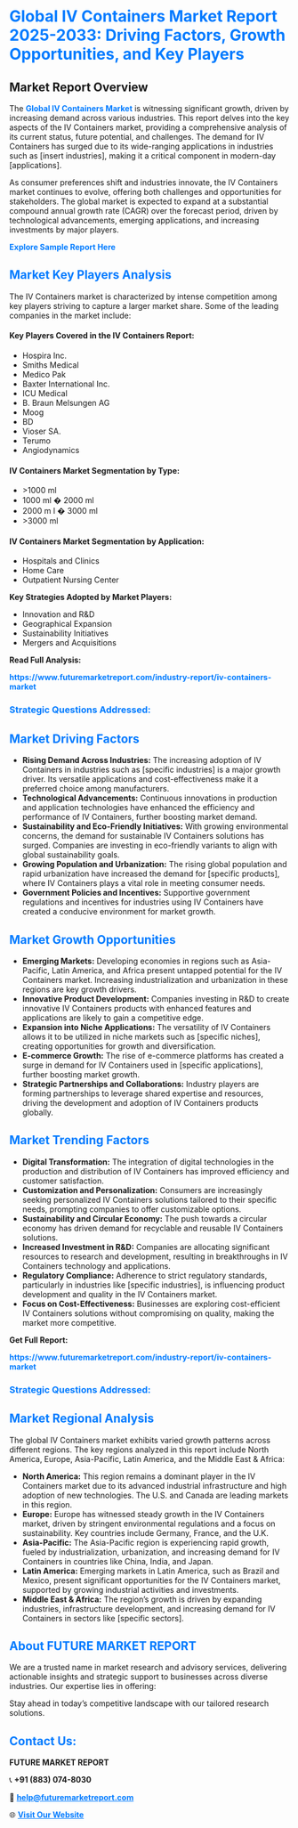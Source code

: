 <h1 style="color: #007BFF;">Global IV Containers Market Report 2025-2033: Driving Factors, Growth Opportunities, and Key Players</h1>

<section id="overview">
<h2>Market Report Overview</h2>
<p>The <a href="https://www.futuremarketreport.com/industry-report/iv-containers-market" style="color: #007BFF; text-decoration: none;"><strong>Global IV Containers Market</strong></a> is witnessing significant growth, driven by increasing demand across various industries. This report delves into the key aspects of the IV Containers market, providing a comprehensive analysis of its current status, future potential, and challenges. The demand for IV Containers has surged due to its wide-ranging applications in industries such as [insert industries], making it a critical component in modern-day [applications].</p>
<p>As consumer preferences shift and industries innovate, the IV Containers market continues to evolve, offering both challenges and opportunities for stakeholders. The global market is expected to expand at a substantial compound annual growth rate (CAGR) over the forecast period, driven by technological advancements, emerging applications, and increasing investments by major players.</p>
</section>

<section id="overview">
<p><a href="https://www.futuremarketreport.com/request-sample/reportId=78473" style="color: #007BFF; text-decoration: none;"><strong>Explore Sample Report Here</strong></a></p>
</section>

<section id="key-players">
<h2 style="color: #007BFF;">Market Key Players Analysis</h2>
<p>The IV Containers market is characterized by intense competition among key players striving to capture a larger market share. Some of the leading companies in the market include:</p>
<h4>Key Players Covered in the IV Containers Report:</h4>
<ul><li>Hospira Inc.</li><li>Smiths Medical</li><li>Medico Pak</li><li>Baxter International Inc.</li><li>ICU Medical</li><li>B. Braun Melsungen AG</li><li>Moog</li><li>BD</li><li>Vioser SA.</li><li>Terumo</li><li>Angiodynamics</li></ul>
<h4>IV Containers Market Segmentation by Type:</h4>
<ul><li>&gt;1000 ml</li><li>1000 ml � 2000 ml</li><li>2000 m l � 3000 ml</li><li>&gt;3000 ml</li></ul>

<h4>IV Containers Market Segmentation by Application:</h4>
<ul><li>Hospitals and Clinics</li><li>Home Care</li><li>Outpatient Nursing Center</li></ul>
<p><strong>Key Strategies Adopted by Market Players:</strong></p>
<ul>
<li>Innovation and R&D</li>
<li>Geographical Expansion</li>
<li>Sustainability Initiatives</li>
<li>Mergers and Acquisitions</li>
</ul>
</section>

<section>
<p><strong>Read Full Analysis: </strong></p><a href="https://www.futuremarketreport.com/industry-report/iv-containers-market" style="color: #007BFF; text-decoration: none;"><strong>https://www.futuremarketreport.com/industry-report/iv-containers-market</strong></a>
<h3 style="color: #007BFF;">Strategic Questions Addressed:</h3>
</section>

<section id="driving-factors">
<h2 style="color: #007BFF;">Market Driving Factors</h2>
<ul>
<li><strong>Rising Demand Across Industries:</strong> The increasing adoption of IV Containers in industries such as [specific industries] is a major growth driver. Its versatile applications and cost-effectiveness make it a preferred choice among manufacturers.</li>
<li><strong>Technological Advancements:</strong> Continuous innovations in production and application technologies have enhanced the efficiency and performance of IV Containers, further boosting market demand.</li>
<li><strong>Sustainability and Eco-Friendly Initiatives:</strong> With growing environmental concerns, the demand for sustainable IV Containers solutions has surged. Companies are investing in eco-friendly variants to align with global sustainability goals.</li>
<li><strong>Growing Population and Urbanization:</strong> The rising global population and rapid urbanization have increased the demand for [specific products], where IV Containers plays a vital role in meeting consumer needs.</li>
<li><strong>Government Policies and Incentives:</strong> Supportive government regulations and incentives for industries using IV Containers have created a conducive environment for market growth.</li>
</ul>
</section>

<section id="growth-opportunities">
<h2 style="color: #007BFF;">Market Growth Opportunities</h2>
<ul>
<li><strong>Emerging Markets:</strong> Developing economies in regions such as Asia-Pacific, Latin America, and Africa present untapped potential for the IV Containers market. Increasing industrialization and urbanization in these regions are key growth drivers.</li>
<li><strong>Innovative Product Development:</strong> Companies investing in R&D to create innovative IV Containers products with enhanced features and applications are likely to gain a competitive edge.</li>
<li><strong>Expansion into Niche Applications:</strong> The versatility of IV Containers allows it to be utilized in niche markets such as [specific niches], creating opportunities for growth and diversification.</li>
<li><strong>E-commerce Growth:</strong> The rise of e-commerce platforms has created a surge in demand for IV Containers used in [specific applications], further boosting market growth.</li>
<li><strong>Strategic Partnerships and Collaborations:</strong> Industry players are forming partnerships to leverage shared expertise and resources, driving the development and adoption of IV Containers products globally.</li>
</ul>
</section>

<section id="trending-factors">
<h2 style="color: #007BFF;">Market Trending Factors</h2>
<ul>
<li><strong>Digital Transformation:</strong> The integration of digital technologies in the production and distribution of IV Containers has improved efficiency and customer satisfaction.</li>
<li><strong>Customization and Personalization:</strong> Consumers are increasingly seeking personalized IV Containers solutions tailored to their specific needs, prompting companies to offer customizable options.</li>
<li><strong>Sustainability and Circular Economy:</strong> The push towards a circular economy has driven demand for recyclable and reusable IV Containers solutions.</li>
<li><strong>Increased Investment in R&D:</strong> Companies are allocating significant resources to research and development, resulting in breakthroughs in IV Containers technology and applications.</li>
<li><strong>Regulatory Compliance:</strong> Adherence to strict regulatory standards, particularly in industries like [specific industries], is influencing product development and quality in the IV Containers market.</li>
<li><strong>Focus on Cost-Effectiveness:</strong> Businesses are exploring cost-efficient IV Containers solutions without compromising on quality, making the market more competitive.</li>
</ul>
</section>

<section>
<p><strong>Get Full Report: </strong></p><a href="https://www.futuremarketreport.com/industry-report/iv-containers-market" style="color: #007BFF; text-decoration: none;"><strong>https://www.futuremarketreport.com/industry-report/iv-containers-market</strong></a>
<h3 style="color: #007BFF;">Strategic Questions Addressed:</h3>
</section>


<section id="regional-analysis">
<h2 style="color: #007BFF;">Market Regional Analysis</h2>
<p>The global IV Containers market exhibits varied growth patterns across different regions. The key regions analyzed in this report include North America, Europe, Asia-Pacific, Latin America, and the Middle East & Africa:</p>
<ul>
<li><strong>North America:</strong> This region remains a dominant player in the IV Containers market due to its advanced industrial infrastructure and high adoption of new technologies. The U.S. and Canada are leading markets in this region.</li>
<li><strong>Europe:</strong> Europe has witnessed steady growth in the IV Containers market, driven by stringent environmental regulations and a focus on sustainability. Key countries include Germany, France, and the U.K.</li>
<li><strong>Asia-Pacific:</strong> The Asia-Pacific region is experiencing rapid growth, fueled by industrialization, urbanization, and increasing demand for IV Containers in countries like China, India, and Japan.</li>
<li><strong>Latin America:</strong> Emerging markets in Latin America, such as Brazil and Mexico, present significant opportunities for the IV Containers market, supported by growing industrial activities and investments.</li>
<li><strong>Middle East & Africa:</strong> The region’s growth is driven by expanding industries, infrastructure development, and increasing demand for IV Containers in sectors like [specific sectors].</li>
</ul>
</section>

<footer>
<h2 style="color: #007BFF;">About FUTURE MARKET REPORT</h2>
<p>We are a trusted name in market research and advisory services, delivering actionable insights and strategic support to businesses across diverse industries. Our expertise lies in offering:</p>

<p>Stay ahead in today’s competitive landscape with our tailored research solutions.</p>

<h2 style="color: #007BFF;">Contact Us:</h2>
<p><strong>FUTURE MARKET REPORT</strong></p>
<p>📞 <strong>+91 (883) 074-8030</strong></p>
<p>📧 <strong><a href="mailto:help@futuremarketreport.com" style="color: #007BFF;">help@futuremarketreport.com</a></strong></p>
<p>🌐 <strong><a href="https://www.futuremarketreport.com/" style="color: #007BFF;">Visit Our Website</a></strong></p>
</footer>